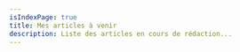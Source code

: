 ```yaml
---
isIndexPage: true
title: Mes articles à venir
description: Liste des articles en cours de rédaction...
---
```


<!-- markdownlint-disable -->
<posts-index startPath="/fr/article/_drafts/" showDrafts="true" />
